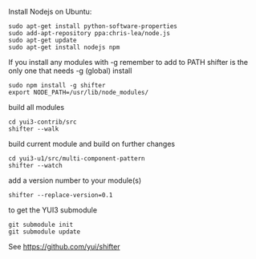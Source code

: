 Install Nodejs on Ubuntu:

    sudo apt-get install python-software-properties
    sudo add-apt-repository ppa:chris-lea/node.js
    sudo apt-get update
    sudo apt-get install nodejs npm

If you install any modules with -g remember to add to PATH
shifter is the only one that needs -g (global) install

    sudo npm install -g shifter
    export NODE_PATH=/usr/lib/node_modules/

build all modules

    cd yui3-contrib/src
    shifter --walk

build current module and build on further changes

    cd yui3-u1/src/multi-component-pattern
    shifter --watch
    
add a version number to your module(s)
    
    shifter --replace-version=0.1

to get the YUI3 submodule

    git submodule init
    git submodule update

See https://github.com/yui/shifter
